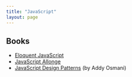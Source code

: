 ```yaml
---
title: "JavaScript"
layout: page
---
```


## Books

- [Eloquent JavaScript](http://eloquentjavascript.net/)
- [JavaScript Allonge](https://leanpub.com/javascript-allonge/read)
- [JavaScript Design Patterns](http://addyosmani.com/resources/essentialjsdesignpatterns/book/) (by Addy Osmani)
